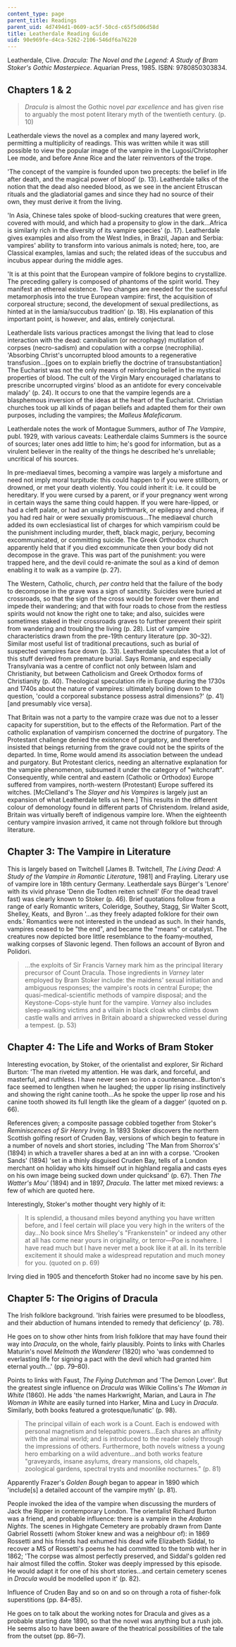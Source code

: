 ```yaml
---
content_type: page
parent_title: Readings
parent_uid: 4d7494d1-0609-ac5f-50cd-c65f5d06d58d
title: Leatherdale Reading Guide
uid: 90e969fe-d4ca-5262-2106-546df6a76220
---
```


Leatherdale, Clive. _Dracula: The Novel and the Legend: A Study of Bram Stoker's Gothic Masterpiece_. Aquarian Press, 1985. ISBN: 9780850303834.

Chapters 1 & 2
--------------

> _Dracula_ is almost the Gothic novel _par excellence_ and has given rise to arguably the most potent literary myth of the twentieth century. (p. 10) 

Leatherdale views the novel as a complex and many layered work, permitting a multiplicity of readings. This was written while it was still possible to view the popular image of the vampire in the Lugosi/Christopher Lee mode, and before Anne Rice and the later reinventors of the trope.

'The concept of the vampire is founded upon two precepts: the belief in life after death, and the magical power of blood' (p. 13). Leatherdale talks of the notion that the dead also needed blood, as we see in the ancient Etruscan rituals and the gladiatorial games and since they had no source of their own, they must derive it from the living.

'In Asia, Chinese tales spoke of blood-sucking creatures that were green, covered with mould, and which had a propensity to glow in the dark…Africa is similarly rich in the diversity of its vampire species' (p. 17). Leatherdale gives examples and also from the West Indies, in Brazil, Japan and Serbia: vampires' ability to transform into various animals is noted; here, too, are Classical examples, lamias and such; the related ideas of the succubus and incubus appear during the middle ages.

'It is at this point that the European vampire of folklore begins to crystallize. The preceding gallery is composed of phantoms of the spirit world. They manifest an ethereal existence. Two changes are needed for the successful metamorphosis into the true European vampire: first, the acquisition of corporeal structure; second, the development of sexual predilections, as hinted at in the lamia/succubus tradition' (p. 18). His explanation of this important point, is however, and alas, entirely conjectural.

Leatherdale lists various practices amongst the living that lead to close interaction with the dead: cannibalism (or necrophagy) mutilation of corpses (necro-sadism) and copulation with a corpse (necrophilia). 'Absorbing Christ's uncorrupted blood amounts to a regenerative transfusion…\[goes on to explain briefly the doctrine of transubstantiation\] The Eucharist was not the only means of reinforcing belief in the mystical properties of blood. The cult of the Virgin Mary encouraged charlatans to prescribe uncorrupted virgins' blood as an antidote for every conceivable malady' (p. 24). It occurs to one that the vampire legends are a blasphemous inversion of the ideas at the heart of the Eucharist. Christian churches took up all kinds of pagan beliefs and adapted them for their own purposes, including the vampires; the _Malleus Maleficarum_.

Leatherdale notes the work of Montague Summers, author of _The Vampire_, publ. 1929, with various caveats: Leatherdale claims Summers is the source of sources; later ones add little to him; he's good for information, but as a virulent believer in the reality of the things he described he's unreliable; uncritical of his sources.

In pre-mediaeval times, becoming a vampire was largely a misfortune and need not imply moral turpitude: this could happen to if you were stillborn, or drowned, or met your death violently. You could inherit it: i.e. it could be hereditary. If you were cursed by a parent, or if your pregnancy went wrong in certain ways the same thing could happen. If you were hare-lipped, or had a cleft palate, or had an unsightly birthmark, or epilepsy and chorea, if you had red hair or were sexually promiscuous…The mediaeval church added its own ecclesiastical list of charges for which vampirism could be the punishment including murder, theft, black magic, perjury, becoming excommunicated, or committing suicide. The Greek Orthodox church apparently held that if you died excommunicate then your body did not decompose in the grave. This was part of the punishment: you were trapped here, and the devil could re-animate the soul as a kind of demon enabling it to walk as a vampire (p. 27).

The Western, Catholic, church, _per contra_ held that the failure of the body to decompose in the grave was a sign of sanctity. Suicides were buried at crossroads, so that the sign of the cross would be forever over them and impede their wandering; and that with four roads to chose from the restless spirits would not know the right one to take; and also, suicides were sometimes staked in their crossroads graves to further prevent their spirit from wandering and troubling the living (p. 28). List of vampire characteristics drawn from the pre-19th century literature (pp. 30–32). Similar most useful list of traditional precautions, such as burial of suspected vampires face down (p. 33). Leatherdale speculates that a lot of this stuff derived from premature burial. Says Romania, and especially Transylvania was a centre of conflict not only between Islam and Christianity, but between Catholicism and Greek Orthodox forms of Christianity (p. 40). Theological speculation rife in Europe during the 1730s and 1740s about the nature of vampires: ultimately boiling down to the question, 'could a corporeal substance possess astral dimensions?' (p. 41) \[and presumably vice versa\].

That Britain was not a party to the vampire craze was due not to a lesser capacity for superstition, but to the effects of the Reformation. Part of the catholic explanation of vampirism concerned the doctrine of purgatory. The Protestant challenge denied the existence of purgatory, and therefore insisted that beings returning from the grave could not be the spirits of the departed. In time, Rome would amend its association between the undead and purgatory. But Protestant clerics, needing an alternative explanation for the vampire phenomenon, subsumed it under the category of "witchcraft". Consequently, while central and eastern (Catholic or Orthodox) Europe suffered from vampires, north-western (Protestant) Europe suffered its witches. \[McClelland's The _Slayer and his Vampires_ is largely just an expansion of what Leatherdale tells us here.\] This results in the different colour of demonology found in different parts of Christendom. Ireland aside, Britain was virtually bereft of indigenous vampire lore. When the eighteenth century vampire invasion arrived, it came not through folklore but through literature.

Chapter 3: The Vampire in Literature
------------------------------------

This is largely based on Twitchell \[James B. Twitchell, _The Living Dead: A Study of the Vampire in Romantic Literature_, 1981\] and Frayling. Literary use of vampire lore in 18th century Germany. Leatherdale says Bürger's 'Lenore' with its vivid phrase 'Denn die Todten reiten schnell' (For the dead travel fast) was clearly known to Stoker (p. 46). Brief quotations follow from a range of early Romantic writers, Coleridge, Southey, Stagg, Sir Walter Scott, Shelley, Keats,  and Byron '…as they freely adapted folklore for their own ends.' Romantics were not interested in the undead as such. In their hands, vampires ceased to be "the end", and became the "means" or catalyst. The creatures now depicted bore little resemblance to the foamy-mouthed, walking corpses of Slavonic legend. Then follows an account of Byron and Polidori.

> …the exploits of Sir Francis Varney mark him as the principal literary precursor of Count Dracula. Those ingredients in _Varney_ later employed by Bram Stoker include: the maidens' sexual initiation and ambiguous responses; the vampire's roots in central Europe; the quasi-medical-scientific methods of vampire disposal; and the Keystone-Cops-style hunt for the vampire. _Varney_ also includes sleep-walking victims and a villain in black cloak who climbs down castle walls and arrives in Britain aboard a shipwrecked vessel during a tempest. (p. 53)

Chapter 4: The Life and Works of Bram Stoker
--------------------------------------------

Interesting evocation, by Stoker, of the orientalist and explorer, Sir Richard Burton: 'The man riveted my attention. He was dark, and forceful, and masterful, and ruthless. I have never seen so iron a countenance…Burton's face seemed to lengthen when he laughed; the upper lip rising instinctively and showing the right canine tooth…As he spoke the upper lip rose and his canine tooth showed its full length like the gleam of a dagger' (quoted on p. 66).

References given; a composite passage cobbled together from Stoker's _Reminiscences of Sir Henry Irving_. In 1893 Stoker discovers the northern Scottish golfing resort of Cruden Bay, versions of which begin to feature in a number of novels and short stories, including 'The Man from Shorrox's' (1894) in which a traveller shares a bed at an inn with a corpse. 'Crooken Sands' (1894) 'set in a thinly disguised Cruden Bay, tells of a London merchant on holiday who kits himself out in highland regalia and casts eyes on his own image being sucked down under quicksand' (p. 67). Then _The Watter's Mou'_ (1894) and in 1897, _Dracula_. The latter met mixed reviews: a few of which are quoted here.

Interestingly, Stoker's mother thought very highly of it:

> It is splendid, a thousand miles beyond anything you have written before, and I feel certain will place you very high in the writers of the day…No book since Mrs Shelley's "Frankenstein" or indeed any other at all has come near yours in originality, or terror—Poe is nowhere. I have read much but I have never met a book like it at all. In its terrible excitement it should make a widespread reputation and much money for you. (quoted on p. 69)

Irving died in 1905 and thenceforth Stoker had no income save by his pen.

Chapter 5: The Origins of Dracula
---------------------------------

The Irish folklore background. 'Irish fairies were presumed to be bloodless, and their abduction of humans intended to remedy that deficiency' (p. 78).

He goes on to show other hints from Irish folklore that may have found their way into _Dracula_, on the whole, fairly plausibly. Points to links with Charles Maturin's novel _Melmoth the Wanderer_ (1820) who 'was condemned to everlasting life for signing a pact with the devil which had granted him eternal youth…' (pp. 79–80).

Points to links with Faust, _The Flying Dutchman_ and 'The Demon Lover'. But the greatest single influence on _Dracula_ was Wilkie Collins's _The Woman in White_ (1860). He adds 'the names Harkwright, Marian, and Laura in _The Woman in White_ are easily turned into Harker, Mina and Lucy in _Dracula_. Similarly, both books featured a grotesque/lunatic' (p. 98).

> The principal villain of each work is a Count. Each is endowed with personal magnetism and telepathic powers…Each shares an affinity with the animal world; and is introduced to the reader solely through the impressions of others. Furthermore, both novels witness a young hero embarking on a wild adventure…and both works feature "graveyards, insane asylums, dreary mansions, old chapels, zoological gardens, spectral trysts and moonlike nocturnes." (p. 81)

Apparently Frazer's _Golden Bough_ began to appear in 1890 which 'include\[s\] a detailed account of the vampire myth' (p. 81).

People invoked the idea of the vampire when discussing the murders of Jack the Ripper in contemporary London. The orientalist Richard Burton was a friend, and probable influence: there is a vampire in the _Arabian Nights_. The scenes in Highgate Cemetery are probably drawn from Dante Gabriel Rossetti (whom Stoker knew and was a neighbour of): in 1869 Rossetti and his friends had exhumed his dead wife Elizabeth Siddal, to recover a MS of Rossetti's poems he had committed to the tomb with her in 1862; 'The corpse was almost perfectly preserved, and Siddal's golden red hair almost filled the coffin. Stoker was deeply impressed by this episode. He would adapt it for one of his short stories…and certain cemetery scenes in _Dracula_ would be modelled upon it' (p. 82).

Influence of Cruden Bay and so on and so on through a rota of fisher-folk superstitions (pp. 84–85).

He goes on to talk about the working notes for Dracula and gives as a probable starting date 1890, so that the novel was anything but a rush job. He seems also to have been aware of the theatrical possibilities of the tale from the outset (pp. 86–7).
